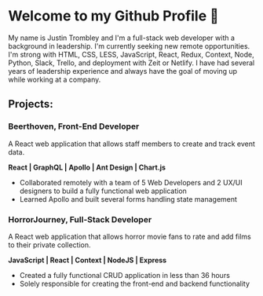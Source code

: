 # Welcome to my Github Profile 👋

My name is Justin Trombley and I'm a full-stack web developer with a background in leadership. I'm currently seeking new remote opportunities. I'm strong with HTML, CSS, LESS, JavaScript, React, Redux, Context, Node, Python, Slack, Trello, and deployment with Zeit or Netlify. I have had several years of leadership experience and always have the goal of moving up while working at a company. 

## Projects:

### Beerthoven, Front-End Developer
A React web application that allows staff members to create and track event data.

**React | GraphQL | Apollo | Ant Design | Chart.js**
- Collaborated remotely with a team of 5 Web Developers and 2 UX/UI designers to build a fully functional web application
- Learned Apollo and built several forms handling state management

### HorrorJourney, Full-Stack Developer
A React web application that allows horror movie fans to
rate and add films to their private collection.

**JavaScript | React | Context | NodeJS | Express**
- Created a fully functional CRUD application in less than 36 hours
- Solely responsible for creating the front-end and backend functionality



<!--
**JustinTrombley96/JustinTrombley96** is a ✨ _special_ ✨ repository because its `README.md` (this file) appears on your GitHub profile.

Here are some ideas to get you started:

- 🔭 I’m currently working on ...
- 🌱 I’m currently learning ...
- 👯 I’m looking to collaborate on ...
- 🤔 I’m looking for help with ...
- 💬 Ask me about ...
- 📫 How to reach me: Send me a message on LinkedIn!
- 😄 Pronouns: He/Him
- ⚡ Fun fact: ...
-->
